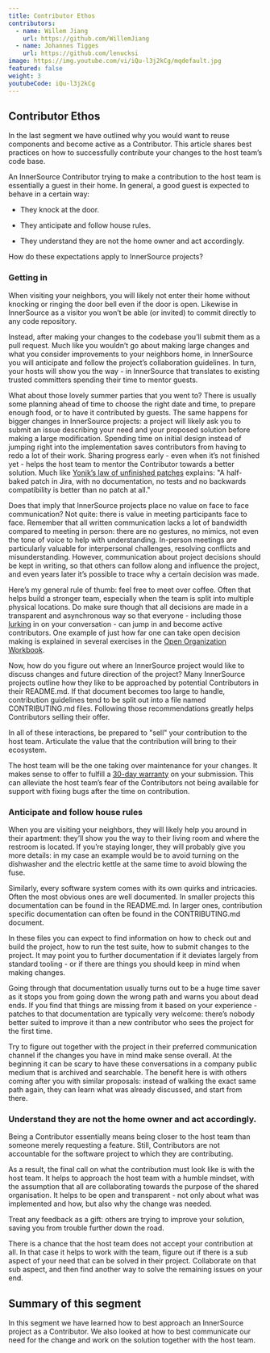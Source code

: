 ```yaml
---
title: Contributor Ethos
contributors:
  - name: Willem Jiang
    url: https://github.com/WillemJiang
  - name: Johannes Tigges
    url: https://github.com/lenucksi
image: https://img.youtube.com/vi/iQu-l3j2kCg/mqdefault.jpg
featured: false
weight: 3
youtubeCode: iQu-l3j2kCg
---
```

<div class="sect1">
<h2 id="_contributor_ethos">Contributor Ethos</h2>
<div class="sectionbody">
<div class="paragraph">
<p>In the last segment we have outlined why you would want to reuse components and
become active as a Contributor. This article shares best practices on how to
successfully contribute your changes to the host team&#8217;s code base.</p>
</div>
<div class="paragraph">
<p>An InnerSource Contributor trying to make a contribution to the host team
is essentially a guest in their home. In general, a good guest is expected to
behave in a certain way:</p>
</div>
<div class="ulist">
<ul>
<li>
<p>They knock at the door.</p>
</li>
<li>
<p>They anticipate and follow house rules.</p>
</li>
<li>
<p>They understand they are not the home owner and act accordingly.</p>
</li>
</ul>
</div>
<div class="paragraph">
<p>How do these expectations apply to InnerSource projects?</p>
</div>
<div class="sect2">
<h3 id="_getting_in">Getting in</h3>
<div class="paragraph">
<p>When visiting your neighbors, you will likely not enter their home without
knocking or ringing the door bell even if the door is open. Likewise in InnerSource
as a visitor you won&#8217;t be able (or invited) to commit directly to any
code repository.</p>
</div>
<div class="paragraph">
<p>Instead, after making your changes to the codebase you&#8217;ll
submit them as a pull request. Much like you wouldn&#8217;t go about making large
changes and what you consider improvements to your neighbors home, in InnerSource
you will anticipate and follow the project&#8217;s collaboration guidelines. In
turn, your hosts will show you the way - in InnerSource that translates to
existing trusted committers spending their time to mentor guests.</p>
</div>
<div class="paragraph">
<p>What about those lovely summer parties that you went to?
There is usually some planning ahead of time to choose the right date and time, to
prepare enough food, or to have it contributed by guests. The same happens for
bigger changes in InnerSource projects: a project will likely ask you to submit
an issue describing your need and your proposed solution before making a large modification.
Spending time on initial design instead of
jumping right into the implementation saves contributors from having to
redo a lot of their work. Sharing progress early - even when it&#8217;s not finished
yet - helps the host team to mentor the Contributor towards a better solution. Much like
<a href="https://cwiki.apache.org/confluence/display/solr/HowToContribute">Yonik&#8217;s law of unfinished
patches</a>
explains: "A half-baked patch in Jira, with no documentation, no tests
and no backwards compatibility is better than no patch at all."</p>
</div>
<div class="paragraph">
<p>Does that imply that InnerSource projects place no value on face to face
communication? Not quite: there is value in meeting participants face to face.
Remember that all written communication lacks a lot of bandwidth compared to
meeting in person: there are no gestures, no mimics, not even the tone of voice
to help with understanding. In-person meetings are particularly valuable for
interpersonal challenges, resolving conflicts and misunderstanding.
However, communication about project decisions should be kept in writing, so that others can
follow along and influence the project, and even years later it&#8217;s possible
to trace why a certain decision was made.</p>
</div>
<div class="paragraph">
<p>Here&#8217;s my general rule of thumb: feel free to meet over coffee. Often that helps
build a stronger team, especially when the team is split into multiple physical locations. Do make sure though that all decisions are made in a
transparent and asynchronous way so that everyone - including those <a href="https://en.wikipedia.org/wiki/Lurker">lurking</a> in
on your conversation - can jump in and become active contributors. One example
of just how far one can take open decision making is explained in several
exercises in the <a href="https://opensource.com/open-organization/resources/workbook">Open Organization
Workbook</a>.</p>
</div>
<div class="paragraph">
<p>Now, how do you figure out where an InnerSource project would like to discuss
changes and future direction of the project? Many InnerSource projects outline how
they like to be approached by potential Contributors in their README.md. If that
document becomes too large to handle, contribution guidelines tend to be split
out into a file named CONTRIBUTING.md files. Following those recommendations
greatly helps Contributors selling their offer.</p>
</div>
<div class="paragraph">
<p>In all of these interactions, be prepared to "sell" your contribution to the
host team. Articulate the value that the contribution will bring to their
ecosystem.</p>
</div>
<div class="paragraph">
<p>The host team will be the one taking over maintenance for your changes. It makes
sense to offer to fulfill a <a href="https://github.com/InnerSourceCommons/InnerSourcePatterns/blob/master/30-day-warranty.md">30-day
warranty</a>
on your submission. This can
alleviate the host team&#8217;s fear of the Contributors not being available for
support with fixing bugs after the time on contribution.</p>
</div>
</div>
<div class="sect2">
<h3 id="_anticipate_and_follow_house_rules">Anticipate and follow house rules</h3>
<div class="paragraph">
<p>When you are visiting your neighbors, they will likely help you around in their
apartment: they&#8217;ll show you the way to their living room and where the restroom
is located. If you&#8217;re staying longer, they will probably
give you more details: in my case an example would be to avoid turning on
the dishwasher and the electric kettle at the same time to avoid blowing the
fuse.</p>
</div>
<div class="paragraph">
<p>Similarly, every software system comes with its own quirks and intricacies.
Often the most obvious ones are well documented. In smaller projects this
documentation can be found in the README.md. In larger ones, contribution
specific documentation can often be found in the CONTRIBUTING.md document.</p>
</div>
<div class="paragraph">
<p>In these files you can expect to find information on how to
check out and build the project, how to run the test suite, how to submit changes
to the project. It may point you to further documentation if it
deviates largely from standard tooling - or if there are things you should keep
in mind when making changes.</p>
</div>
<div class="paragraph">
<p>Going through that documentation usually turns out to be a huge time saver as it
stops you from going down the wrong path and warns you about dead ends. If you
find that things are missing from it based on your experience - patches to that
documentation are typically very welcome: there&#8217;s nobody better suited to
improve it than a new contributor who sees the project for the first time.</p>
</div>
<div class="paragraph">
<p>Try to figure out together with the project in their preferred communication
channel if the changes you have in mind make sense overall. At the beginning it
can be scary to have these conversations in a company public medium that is
archived and searchable. The benefit here is with others coming after you with
similar proposals: instead of walking the exact same path again, they can learn
what was already discussed, and start from there.</p>
</div>
</div>
<div class="sect2">
<h3 id="_understand_they_are_not_the_home_owner_and_act_accordingly">Understand they are not the home owner and act accordingly.</h3>
<div class="paragraph">
<p>Being a Contributor essentially means being closer to the host team than
someone merely requesting a feature. Still, Contributors are not accountable for
the software project to which they are contributing.</p>
</div>
<div class="paragraph">
<p>As a result, the final call on what the contribution must look like is with the
host team. It helps to approach the host team with a humble
mindset, with the assumption that all are collaborating towards the purpose of
the shared organisation. It helps to be open and transparent - not only about
what was implemented and how, but also why the change was needed.</p>
</div>
<div class="paragraph">
<p>Treat any feedback as a gift: others are trying to improve your solution, saving
you from trouble further down the road.</p>
</div>
<div class="paragraph">
<p>There is a chance that the host team does not accept your contribution at all.
In that case it helps to work with the team, figure out if there is a sub aspect
of your need that can be solved in their project.  Collaborate on that sub
aspect, and then find another way to solve the remaining issues on your end.</p>
</div>
</div>
</div>
</div>
<div class="sect1">
<h2 id="_summary_of_this_segment">Summary of this segment</h2>
<div class="sectionbody">
<div class="paragraph">
<p>In this segment we have learned how to best approach an InnerSource project as a
Contributor. We also looked at how to best communicate our need for the change
and work on the solution together with the host team.</p>
</div>
</div>
</div>
<!--- This file autogenerated from https://github.com/InnerSourceCommons/InnerSourceLearningPath/blob/master/scripts/generate_learning_path_markdown.js -->